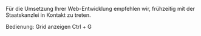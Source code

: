 Für die Umsetzung Ihrer Web-Entwicklung empfehlen wir, frühzeitig mit der Staatskanzlei in Kontakt zu treten.

Bedienung: Grid anzeigen Ctrl + G 
